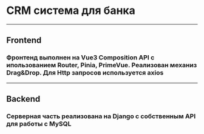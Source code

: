 # CRM система для банка
***
## Frontend

### Фронтенд выполнен на Vue3 Composition API с ипользованием Router, Pinia, PrimeVue. Реализован механиз Drag&Drop. Для Http запросов используется axios
***
## Backend

### Серверная часть реализована на Django с собственным API для работы с MySQL
